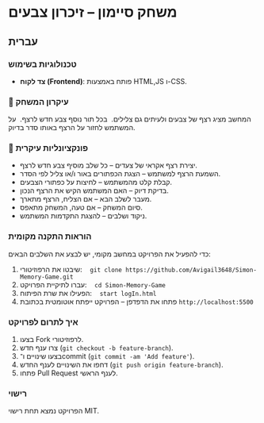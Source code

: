 # **משחק סיימון – זיכרון צבעים**



## עברית



### טכנולוגיות בשימוש
- **צד לקוח (Frontend)**: פותח באמצעות HTML,JS ו-CSS.



### 🎯 עיקרון המשחק
המחשב מציג רצף של צבעים ולעיתים גם צלילים.  
בכל תור נוסף צבע חדש לרצף.  
על המשתמש לחזור על הרצף באותו סדר בדיוק.



### 🧠 פונקציונליות עיקרית
- יצירת רצף אקראי של צעדים – כל שלב מוסיף צבע חדש לרצף.
- השמעת הרצף למשתמש – הצגת הכפתורים באור ו/או צליל לפי הסדר.
- קבלת קלט מהמשתמש – לחיצות על כפתורי הצבעים.
- בדיקת דיוק – האם המשתמש הקיש את הרצף הנכון.
- מעבר לשלב הבא – אם הצליח, הרצף מתארך.
- סיום המשחק – אם טעה, המשחק מתאפס.
-  ניקוד ושלבים – להצגת התקדמות המשתמש.



### הוראות התקנה מקומית
כדי להפעיל את הפרויקט במחשב מקומי, יש לבצע את השלבים הבאים:



1. שיבטו את הרפוזיטורי:  
   `git clone https://github.com/Avigail3648/Simon-Memory-Game.git`
2. עברו לתיקיית הפרויקט:  
   `cd Simon-Memory-Game`
3. הפעילו את שרת הפיתוח:  
   `start logIn.html `
4. פתחו את הדפדפן – הפרויקט ייפתח אוטומטית בכתובת `http://localhost:5500`



### איך לתרום לפרויקט
1. בצעו Fork לרפוזיטורי.  
2. צרו ענף חדש (`git checkout -b feature-branch`).  
3. בצעו שינויים ו־commit (`git commit -am 'Add feature'`).  
4. דחפו את השינויים לענף החדש (`git push origin feature-branch`).  
5. פתחו Pull Request לענף הראשי.



### רישוי
הפרויקט נמצא תחת רישוי MIT.
 
